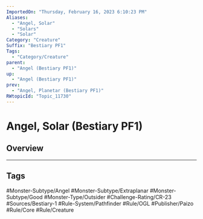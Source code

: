```yaml
---
ImportedOn: "Thursday, February 16, 2023 6:10:23 PM"
Aliases:
  - "Angel, Solar"
  - "Solars"
  - "Solar"
Category: "Creature"
Suffix: "Bestiary PF1"
Tags:
  - "Category/Creature"
parent:
  - "Angel (Bestiary PF1)"
up:
  - "Angel (Bestiary PF1)"
prev:
  - "Angel, Planetar (Bestiary PF1)"
RWtopicId: "Topic_11730"
---
```

# Angel, Solar (Bestiary PF1)
## Overview

---
## Tags
#Monster-Subtype/Angel #Monster-Subtype/Extraplanar #Monster-Subtype/Good #Monster-Type/Outsider #Challenge-Rating/CR-23 #Sources/Bestiary-1 #Rule-System/Pathfinder #Rule/OGL #Publisher/Paizo #Rule/Core #Rule/Creature

